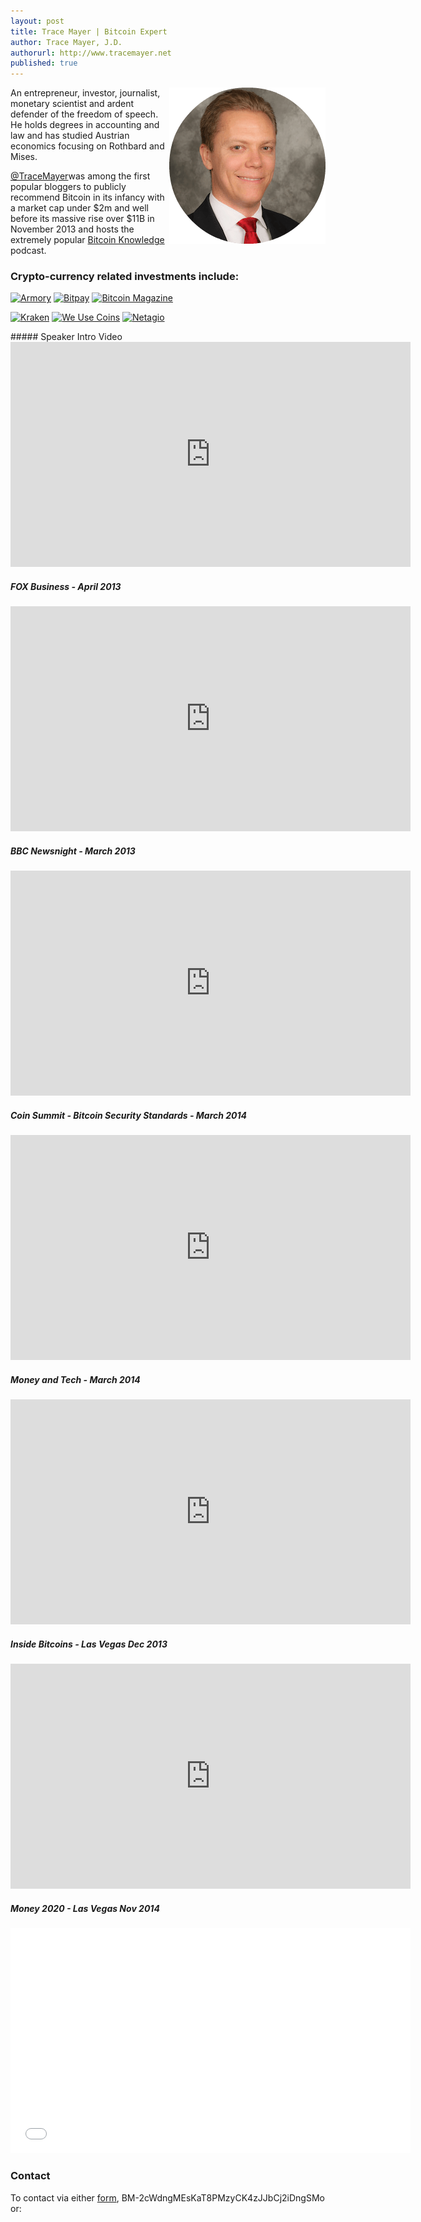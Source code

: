 ```yaml
---
layout: post
title: Trace Mayer | Bitcoin Expert
author: Trace Mayer, J.D.
authorurl: http://www.tracemayer.net
published: true
---
```


<img src="/images/trace-mayer.png" alt="Trace Mayer" align="right">An entrepreneur, investor, journalist, monetary scientist and ardent defender of the freedom of speech. He holds degrees in accounting and law and has studied Austrian economics focusing on Rothbard and Mises.

<a title="Trace Mayer" href="http://www.twitter.com/tracemayer"  target="_blank">@TraceMayer</a>was among the first popular bloggers to publicly recommend Bitcoin in its infancy with a market cap under $2m and well before its massive rise over $11B in November 2013 and hosts the extremely popular <a title="Bitcoin Knowledge" href="http://www.bitcoin.kn"  target="_blank">Bitcoin Knowledge</a> podcast.

### Crypto-currency related investments include:

<a href="http://www.bitcoinarmory.com" align="left" target="_blank"><img
 src="http://www.tracemayer.net/images/armory.png" alt="Armory"
 style="border: 0px solid ; width: 200px; height: 58px;"></a> 
 <a href="http://www.bitpay.com" align="middle" target="_blank"><img
 src="http://www.tracemayer.net/images/bitpay.png" alt="Bitpay"
 style="border: 0px solid ; width: 200px; height: 58px;"></a> <a href="http://www.bitcoinmagazine.com" align="right" target="_blank"><img
 src="http://www.tracemayer.net/images/bitcoin-magazine.png" alt="Bitcoin Magazine"
 style="border: 0px solid ; width: 200px; height: 58px;"></a>
<p>
 <a href="http://www.kraken.com" align="left" target="_blank"><img
 src="http://www.tracemayer.net/images/kraken.png" alt="Kraken"
 style="border: 0px solid ; width: 200px; height: 58px;"></a> <a href="http://www.weusecoins.com" align="middle" target="_blank"><img
 src="http://www.tracemayer.net/images/we-use-coins.png" alt="We Use Coins"
 style="border: 0px solid ; width: 200px; height: 70px;"></a> <a href="http://www.netagio.com" align="right" target="_blank"><img
 src="http://www.tracemayer.net/images/netagio.png"  alt="Netagio"
 style="border: 0px solid ; width: 200px; height: 58px;"></a>
 <p>
##### Speaker Intro Video

<iframe width="640" height="360" src="https://www.youtube.com/embed/mgpDuH17T0Y" frameborder="0" allowfullscreen></iframe>

##### FOX Business - April 2013

<iframe width="640" height="360" src="https://www.youtube.com/embed/NM32O5YqgdY" frameborder="0" allowfullscreen></iframe>

##### BBC Newsnight - March 2013

<iframe width="640" height="360" src="https://www.youtube.com/embed/UA5_paH__q0" frameborder="0" allowfullscreen></iframe>

##### Coin Summit - Bitcoin Security Standards - March 2014

<iframe width="640" height="360" src="https://www.youtube.com/embed/F28bqzD-m5w" frameborder="0" allowfullscreen></iframe>

##### Money and Tech - March 2014

<iframe width="640" height="360" src="https://www.youtube.com/embed/ge-Rc6XvU6w" frameborder="0" allowfullscreen></iframe>

##### Inside Bitcoins - Las Vegas Dec 2013

<iframe width="640" height="360" src="https://www.youtube.com/embed/tYQe7JHJZPM" frameborder="0" allowfullscreen></iframe>

##### Money 2020 - Las Vegas Nov 2014

 <iframe width="640" height="360" src="//www.youtube.com/embed/6W_DNR9Bhus" frameborder="0" allowfullscreen></iframe>
 
### Contact

To contact via either <a title="contact us" href="http://www.runtogold.com/about/contact/"  target="_blank">form</a>, BM-2cWdngMEsKaT8PMzyCK4zJJbCj2iDngSMo or:
<p>
